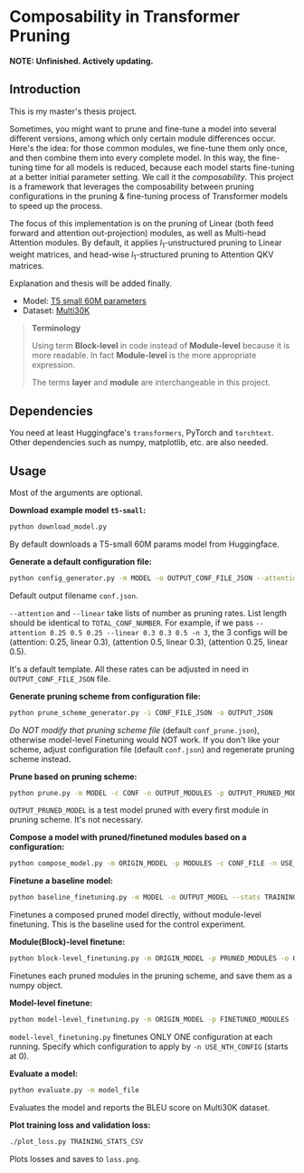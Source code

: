 # Composability in Transformer Pruning

**NOTE: Unfinished. Actively updating.**

## Introduction

This is my master's thesis project.

Sometimes, you might want to prune and fine-tune a model into several different versions, among which only certain module differences occur. Here's the idea: for those common modules, we fine-tune them only once, and then combine them into every complete model. In this way, the fine-tuning time for all models is reduced, because each model starts fine-tuning at a better initial parameter setting. We call it the *composability*. This project is a framework that leverages the composability between pruning configurations in the pruning & fine-tuning process of Transformer models to speed up the process.

The focus of this implementation is on the pruning of Linear (both feed forward and attention out-projection) modules, as well as Multi-head Attention modules. By default, it applies $l_1$-unstructured pruning to Linear weight matrices, and head-wise $l_1$-structured pruning to Attention QKV matrices.

Explanation and thesis will be added finally.

- Model: [T5 small 60M parameters](https://huggingface.co/t5-small)
- Dataset: [Multi30K](https://pytorch.org/text/stable/_modules/torchtext/datasets/multi30k.html)

> **Terminology**
>
> Using term **Block-level** in code instead of **Module-level** because it is more readable. In fact **Module-level** is the more appropriate expression.
>
> The terms **layer** and **module** are interchangeable in this project.

## Dependencies

You need at least Huggingface's `transformers`, PyTorch and `torchtext`. Other dependencies such as numpy, matplotlib, etc. are also needed.

## Usage

Most of the arguments are optional.

**Download example model `t5-small`:**

```bash
python download_model.py
```

By default downloads a T5-small 60M params model from Huggingface.

**Generate a default configuration file:**

```bash
python config_generator.py -m MODEL -o OUTPUT_CONF_FILE_JSON --attention PRUNING_RATE_1 PRUNING_RATE_2 ... --linear PRUNING_RATE_1 PRUNING_RATE_2 ... -n TOTAL_CONF_NUMBER
```

Default output filename `conf.json`.

`--attention` and `--linear` take lists of number as pruning rates. List length should be identical to `TOTAL_CONF_NUMBER`. For example, if we pass `--attention 0.25 0.5 0.25 --linear 0.3 0.3 0.5 -n 3`, the 3 configs will be (attention: 0.25, linear 0.3), (attention 0.5, linear 0.3), (attention 0.25, linear 0.5).

It's a default template. All these rates can be adjusted in need in `OUTPUT_CONF_FILE_JSON` file.

**Generate pruning scheme from configuration file:**

```bash
python prune_scheme_generator.py -i CONF_FILE_JSON -o OUTPUT_JSON
```

*Do NOT modify that pruning scheme file* (default `conf_prune.json`), otherwise model-level Finetuning would NOT work. If you don't like your scheme, adjust configuration file (default `conf.json`) and regenerate pruning scheme instead.

**Prune based on pruning scheme:**

```bash
python prune.py -m MODEL -c CONF -o OUTPUT_MODULES -p OUTPUT_PRUNED_MODEL
```

`OUTPUT_PRUNED_MODEL` is a test model pruned with every first module in pruning scheme. It's not necessary.

**Compose a model with pruned/finetuned modules based on a configuration:**

```bash
python compose_model.py -m ORIGIN_MODEL -p MODULES -c CONF_FILE -n USE_NTH_CONFIG -o OUTPUT_MODEL
```

**Finetune a baseline model:**

```bash
python baseline_finetuning.py -m MODEL -o OUTPUT_MODEL --stats TRAINING_STATS_CSV
```

Finetunes a composed pruned model directly, without module-level finetuning. This is the baseline used for the control experiment.

**Module(Block)-level finetune:**

```bash
python block-level_finetuning.py -m ORIGIN_MODEL -p PRUNED_MODULES -o OUTPUT_MODULES --stats TRAINING_STATS_CSV
```

Finetunes each pruned modules in the pruning scheme, and save them as a numpy object.

**Model-level finetune:**

```bash
python model-level_finetuning.py -m ORIGIN_MODEL -p FINETUNED_MODULES -c CONF_FILE -n USE_NTH_CONFIG -o OUTPUT_PTH --stats TRAINING_STATS_CSV
```

`model-level_finetuning.py` finetunes ONLY ONE configuration at each running. Specify which configuration to apply by `-n USE_NTH_CONFIG` (starts at 0).

**Evaluate a model:**

```bash
python evaluate.py -m model_file
```

Evaluates the model and reports the BLEU score on Multi30K dataset.

**Plot training loss and validation loss:**

```bash
./plot_loss.py TRAINING_STATS_CSV
```

Plots losses and saves to `loss.png`.
